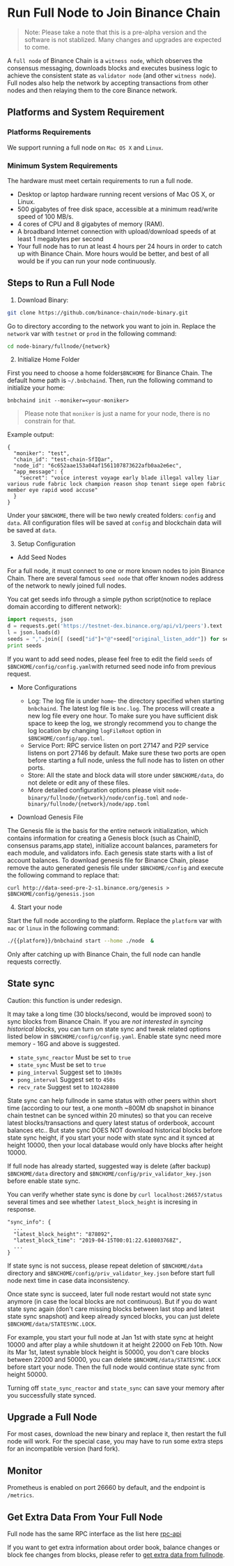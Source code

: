 # Run Full Node to Join Binance Chain

>Note:  Please take a note that this is a pre-alpha version and the software is not stablized. Many changes and upgrades are expected to come.

A `full node` of Binance Chain is a `witness node`, which observes the consensus messaging,
downloads blocks and executes business logic to achieve the consistent state as `validator node` (and other `witness node`).
Full nodes also help the network by accepting transactions from other nodes  and then relaying them to the core Binance network.

## Platforms and System Requirement

### Platforms Requirements

We support running a full node on `Mac OS X` and `Linux`.

### Minimum System Requirements
The hardware must meet certain requirements to run a full node.

- Desktop or laptop hardware running recent versions of Mac OS X, or Linux.
- 500 gigabytes of free disk space, accessible at a minimum read/write speed of 100 MB/s.
- 4 cores of CPU and 8 gigabytes of memory (RAM).
- A broadband Internet connection with upload/download speeds of at least 1 megabytes per second
- Your full node has to run at least 4 hours per 24 hours in order to catch up with Binance Chain.
More hours would be better, and best of all would be if you can run your node continuously.

## Steps to Run a Full Node

1. Download Binary:
```bash
git clone https://github.com/binance-chain/node-binary.git
```

Go to directory according to the network you want to join in. Replace the `network` var with `testnet` or `prod` in the following command:
```bash
cd node-binary/fullnode/{network}
```
2. Initialize Home Folder

First you need to choose a home folder`$BNCHOME`  for Binance Chain. The default home path is `~/.bnbchaind`. Then, run the following command to initialize your home:
```
bnbchaind init --moniker=<your-moniker>
```
> Please note that `moniker` is just a name for your node, there is no constrain for that.

Example output:
```
{
  "moniker": "test",
  "chain_id": "test-chain-SfIQar",
  "node_id": "6c652aae153a04af1561107873622afb0aa2e6ec",
  "app_message": {
    "secret": "voice interest voyage early blade illegal valley liar various rude fabric lock champion reason shop tenant siege open fabric member eye rapid wood accuse"
  }
}
```
Under your `$BNCHOME`, there will be two newly created folders: `config` and `data`. All configuration files will be saved at `config` and blockchain data will be saved at `data`.


3. Setup Configuration

* Add Seed Nodes

For a full node, it must connect to one or more known nodes to join Binance Chain. There are several famous `seed node` that offer known nodes address of the network to newly joined full nodes.

You cat get seeds info through a simple python script(notice to replace domain according to different network):
```python
import requests, json
d = requests.get('https://testnet-dex.binance.org/api/v1/peers').text
l = json.loads(d)
seeds = ",".join([ (seed["id"]+"@"+seed["original_listen_addr"]) for seed in l if "accelerated" not in seed ])
print seeds
```

If you want to add  seed nodes, please feel free to edit the field `seeds` of `$BNCHOME/config/config.yaml`with returned seed node info from previous request.

* More Configurations

    - Log: The log file is under `home`- the directory specified when starting `bnbchaind`. The latest log file is `bnc.log`. The process will create a new log file every one hour. To make sure you have sufficient disk space to keep the log, we strongly recommend you to change the log location by changing `logFileRoot` option in `$BNCHOME/config/app.toml`.
    - Service Port: RPC service listen on port 27147 and P2P service listens on port 27146 by default. Make sure these two ports are open before starting a full node, unless the full node has to listen on other ports.
    - Store: All the state and block data will store under `$BNCHOME/data`, do not delete or edit any of these files.
    - More detailed configuration options please visit `node-binary/fullnode/{network}/node/config.toml` and `node-binary/fullnode/{network}/node/app.toml`

* Download Genesis File

The Genesis file is the basis for the entire network initialization, which contains  information for creating a Genesis block (such as ChainID, consensus params,app state), initialize account balances, parameters for each module, and validators info. Each genesis state starts with a list of account balances.
To download genesis file for Binance Chain, please remove the auto generated genesis file under `$BNCHOME/config` and execute the following command to replace that:
```
curl http://data-seed-pre-2-s1.binance.org/genesis > $BNCHOME/config/genesis.json
```

4. Start your node

Start the full node according to the platform. Replace the `platform` var with `mac` or `linux` in the following command:
```bash
./{{platform}}/bnbchaind start --home ./node  &
```

Only after catching up with Binance Chain, the full node can handle requests correctly.

## State sync

Caution: this function is under redesign.

It may take a long time (30 blocks/second, would be improved soon) to sync blocks from Binance Chain. If you are *not interested in syncing historical blocks*, you can turn on state sync and tweak related options listed below in `$BNCHOME/config/config.yaml`. Enable state sync need more memory - 16G and above is suggested.

* `state_sync_reactor` Must be set to `true`
* `state_sync` Must be set to `true`
* `ping_interval` Suggest set to `10m30s`
* `pong_interval` Suggest set to `450s`
* `recv_rate` Suggest set to `102428800`

State sync can help fullnode in same status with other peers within short time (according to our test, a one month ~800M db snapshot in binance chain testnet can be synced within 20 minutes) so that you can receive latest blocks/transactions and query latest status of orderbook, account balances etc.. But state sync DOES NOT download historical blocks before state sync height, if you start your node with state sync and it synced at height 10000, then your local database would only have blocks after height 10000.

If full node has already started, suggested way is delete (after backup) `$BNCHOME/data` directory and `$BNCHOME/config/priv_validator_key.json` before enable state sync.

You can verify whether state sync is done by `curl localhost:26657/status` several times and see whether `latest_block_height` is incresing in response.

```
"sync_info": {
  ...
  "latest_block_height": "878092",
  "latest_block_time": "2019-04-15T00:01:22.610803768Z",
  ...
}
```

If state sync is not success, please repeat deletion of `$BNCHOME/data` directory and `$BNCHOME/config/priv_validator_key.json` before start full node next time in case data inconsistency.

Once state sync is succeed, later full node restart would not state sync anymore (in case the local blocks are not continuous). But if you do want state sync again (don't care missing blocks between last stop and latest state sync snapshot) and keep already synced blocks, you can just delete `$BNCHOME/data/STATESYNC.LOCK`.

For example, you start your full node at Jan 1st with state sync at height 10000 and after play a while shutdown it at height 22000 on Feb 10th. Now its Mar 1st, latest synable block height is 50000, you don't care blocks between 22000 and 50000, you can delete `$BNCHOME/data/STATESYNC.LOCK` before start your node. Then the full node would continue state sync from height 50000.

Turning off `state_sync_reactor` and `state_sync` can save your memory after you successfully state synced.

## Upgrade a Full Node

For most cases, download the new binary and replace it, then restart the full node will work. For the special case, you may have to run some extra steps for an incompatible version (hard fork).

## Monitor

Prometheus is enabled on port 26660 by default, and the endpoint is `/metrics`.

## Get Extra Data From Your Full Node

Full node has the same RPC interface as the list here [rpc-api](api-reference/node-rpc.md)

If you want to get extra information about order book, balance changes or block fee changes from blocks, please refer to [get extra data from fullnode](get-extra-data-from-fullnode.md).

